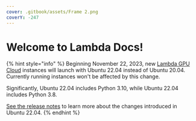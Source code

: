 ```yaml
---
cover: .gitbook/assets/Frame 2.png
coverY: -247
---
```


# Welcome to Lambda Docs!

{% hint style="info" %}
Beginning November 22, 2023, new [Lambda GPU Cloud](https://lambdalabs.com/service/gpu-cloud) instances will launch with Ubuntu 22.04 instead of Ubuntu 20.04. Currently running instances won't be affected by this change.

Significantly, Ubuntu 22.04 includes Python 3.10, while Ubuntu 22.04 includes Python 3.8.

[See the release notes](https://discourse.ubuntu.com/t/jammy-jellyfish-release-notes/24668#heading--new-features-in-22-04-lts) to learn more about the changes introduced in Ubuntu 22.04.
{% endhint %}
